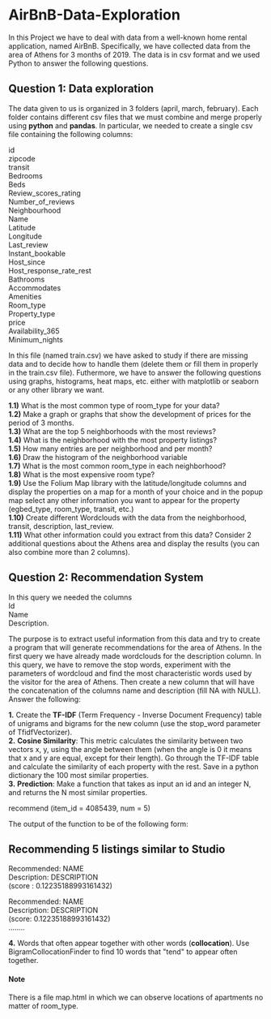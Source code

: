# AirBnB-Data-Exploration
In this Project we have to deal with data from a well-known home rental application, named AirBnB. Specifically, we have collected data from the area of Athens for 3 months of 2019. The data is in csv format and we used Python to answer the following questions.

## **Question 1: Data exploration**
The data given to us is organized in 3 folders (april, march, february). Each folder contains different csv files that we must combine and merge properly using **python** and **pandas**. In particular, we needed to create a single csv file containing the following columns: 


id  
zipcode  
transit  
Bedrooms  
Beds  
Review_scores_rating  
Number_of_reviews  
Neighbourhood  
Name  
Latitude  
Longitude  
Last_review  
Instant_bookable  
Host_since  
Host_response_rate_rest  
Bathrooms  
Accommodates  
Amenities  
Room_type  
Property_type  
price  
Availability_365  
Minimum_nights  


In this file (named train.csv) we have asked to study if there are missing data and to decide how to handle them (delete them or fill them in properly in the train.csv file). Futhermore, we have to answer the following questions using graphs, histograms, heat maps, etc. either with matplotlib or seaborn or any other library we want.  

**1.1)** What is the most common type of room_type for your data?  
**1.2)** Make a graph or graphs that show the development of prices for the period of 3 months.  
**1.3)** What are the top 5 neighborhoods with the most reviews?  
**1.4)** What is the neighborhood with the most property listings?  
**1.5)** How many entries are per neighborhood and per month?  
**1.6)** Draw the histogram of the neighborhood variable  
**1.7)** What is the most common room_type in each neighborhood?  
**1.8)** What is the most expensive room type?  
**1.9)** Use the Folium Map library with the latitude/longitude columns and display the properties on a map for a month of your choice and in the popup map select any other information you want to appear for the property (egbed_type, room_type, transit, etc.)  
**1.10)** Create different Wordclouds with the data from the neighborhood, transit, description, last_review.  
**1.11)** What other information could you extract from this data? Consider 2 additional questions about the Athens area and display the results (you can also combine more than 2 columns).

## Question 2: Recommendation System

In this query we needed the columns  
Id  
Name  
Description. 


The purpose is to extract useful information from this data and try to create a program that will generate recommendations for the area of Athens. In the first query we have already made wordclouds for the description column. In this query, we have to remove the stop words, experiment with the parameters of wordcloud and find the most characteristic words used by the visitor for the area of Athens. Then create a new column that will have the concatenation of the columns name and description (fill NA with NULL). Answer the following:  

**1.** Create the **TF-IDF** (Term Frequency - Inverse Document Frequency) table of unigrams and bigrams for the new column (use the stop_word parameter of TfidfVectorizer).  
**2.** **Cosine Similarity**: This metric calculates the similarity between two vectors x, y, using the angle between them (when the angle is 0 it means that x and y are equal, except for their length). Go through the TF-IDF table and calculate the similarity of each property with the rest. Save in a python dictionary the 100 most similar properties.  
**3.** **Prediction**: Make a function that takes as input an id and an integer N, and returns the N most similar properties.  

recommend (item_id = 4085439, num = 5)  

The output of the function to be of the following form: 

Recommending 5 listings similar to Studio  
---------------------------------------------------------  
Recommended: NAME  
Description: DESCRIPTION  
(score : 0.12235188993161432)  


Recommended: NAME  
Description: DESCRIPTION  
(score: 0.12235188993161432)  
........


**4.** Words that often appear together with other words (**collocation**). Use BigramCollocationFinder to find 10 words that "tend" to appear often together.

#### Note 
There is a file map.html in which we can observe locations of apartments no matter of room_type.

